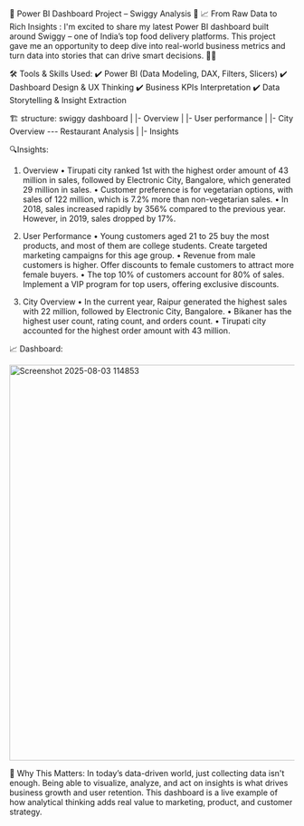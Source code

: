 🚀 Power BI Dashboard Project – Swiggy Analysis 🛵
 📈 From Raw Data to Rich Insights :
I'm excited to share my latest Power BI dashboard built around Swiggy – one of India’s top food delivery platforms. This project gave me an opportunity to deep dive into real-world business metrics and turn data into stories that can drive smart decisions. 🧠💡


🛠️ Tools & Skills Used:
 ✔️ Power BI (Data Modeling, DAX, Filters, Slicers)
 ✔️ Dashboard Design & UX Thinking
 ✔️ Business KPIs Interpretation
 ✔️ Data Storytelling & Insight Extraction
 
🏗️ structure:
  swiggy dashboard
 |
 |- Overview
 |
 |- User performance 
 |
 |- City Overview --- Restaurant Analysis
 |
 |- Insights
 
 
🔍Insights:
1. Overview
•	Tirupati city ranked 1st with the highest order amount of 43 million in sales, followed by Electronic City, Bangalore, which generated 29 million in sales.
•	Customer preference is for vegetarian options, with sales of 122 million, which is 7.2% more than non-vegetarian sales.
•	In 2018, sales increased rapidly by 356% compared to the previous year. However, in 2019, sales dropped by 17%.

2. User Performance
•	Young customers aged 21 to 25 buy the most products, and most of them are college students. Create targeted marketing campaigns for this age group.
•	Revenue from male customers is higher. Offer discounts to female customers to attract more female buyers.
•	The top 10% of customers account for 80% of sales. Implement a VIP program for top users, offering exclusive discounts.


3. City Overview
•	In the current year, Raipur generated the highest sales with 22 million, followed by Electronic City, Bangalore.
•	Bikaner has the highest user count, rating count, and orders count.
•	Tirupati city accounted for the highest order amount with 43 million.

📈 Dashboard:

<img width="1247" height="699" alt="Screenshot 2025-08-03 114853" src="https://github.com/user-attachments/assets/26c4bb76-b8d6-490c-85a0-d59da08925b7" />



💬 Why This Matters:
In today’s data-driven world, just collecting data isn't enough. Being able to visualize, analyze, and act on insights is what drives business growth and user retention. This dashboard is a live example of how analytical thinking adds real value to marketing, product, and customer strategy.





